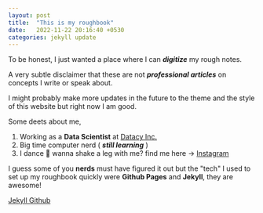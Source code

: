 ```yaml
---
layout: post
title:  "This is my roughbook"
date:   2022-11-22 20:16:40 +0530
categories: jekyll update
---
```


To be honest, I just wanted a place where I can ***digitize*** my rough notes. 

A very subtle disclaimer that these are not ***professional articles*** on concepts I write or speak about.

I might probably make more updates in the future to the theme and the style of this website but right now I am good. 

Some deets about me, 
  1. Working as a **Data Scientist** at [Datacy Inc.][datacy]
  2. Big time computer nerd ( ***still learning*** )
  3. I dance 🕺 wanna shake a leg with me? find me here -> [Instagram][insta]


<!-- Jekyll also offers powerful support for code snippets:

{% highlight ruby %}
def print_hi(name)
  puts "Hi, #{name}"
end
print_hi('Tom')
#=> prints 'Hi, Tom' to STDOUT.
{% endhighlight %} -->

I guess some of you **nerds** must have figured it out but the "tech" I used to set up my roughbook quickly were **Github Pages** and **Jekyll**, they are awesome!

[Jekyll Github][jekyll-gh]


[jekyll-gh]:   https://github.com/jekyll/jekyll
[datacy]: https://datacy.com/
[insta]: https://www.instagram.com/loukik.gatta/